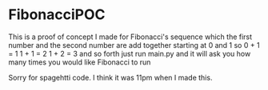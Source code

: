# FibonacciPOC

This is a proof of concept I made for Fibonacci's sequence which the first number and the second number are add together starting at 0 and 1 
so
0 + 1 = 1 
1 + 1 = 2
1 + 2 = 3
and so forth
just run main.py and it will ask you how many times you would like Fibonacci to run

Sorry for spagehtti code. I think it was 11pm when I made this.
